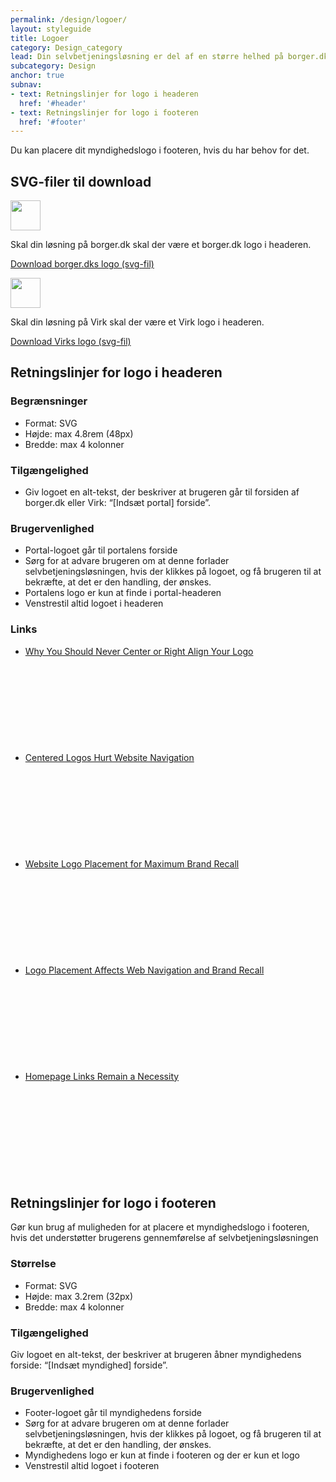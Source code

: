 ```yaml
---
permalink: /design/logoer/
layout: styleguide
title: Logoer
category: Design_category
lead: Din selvbetjeningsløsning er del af en større helhed på borger.dk og Virk, dette kommunikeres bl.a. via portalens logo i headeren.
subcategory: Design
anchor: true
subnav:
- text: Retningslinjer for logo i headeren
  href: '#header'
- text: Retningslinjer for logo i footeren
  href: '#footer'
---
```


<p>Du kan placere dit myndighedslogo i footeren, hvis du har behov for det.</p>
<h2>SVG-filer til download</h2>
<img src="{{ site.baseurl }}/assets/svg/logo-borgerdk.svg" alt="" height="48" />
<p>Skal din løsning på borger.dk skal der være et borger.dk logo i headeren.</p>
<p><a href="{{ site.baseurl }}/assets/svg/logo-borgerdk.svg" download="logo-borgerdk">Download borger.dks logo (svg-fil)</a></p>
<img src="{{ site.baseurl }}/assets/svg/logo_virk.svg" alt="" height="48" />
<p>Skal din løsning på Virk skal der være et Virk logo i headeren.</p>
<p><a href="{{ site.baseurl }}/assets/svg/logo_virk.svg" download="logo_virk">Download Virks logo (svg-fil)</a></p>
<h2 id="header">Retningslinjer for logo i headeren</h2>
<h3>Begrænsninger</h3>
<ul>
    <li>Format: SVG</li>
    <li>Højde: max 4.8rem (48px)</li>
    <li>Bredde: max 4 kolonner</li>
</ul>
<h3>Tilgængelighed</h3>
<ul>
    <li>Giv logoet en alt-tekst, der beskriver at brugeren går til forsiden af borger.dk eller Virk: “[Indsæt portal] forside”.</li>
</ul>
<h3>Brugervenlighed</h3>
<ul>
    <li>Portal-logoet går til portalens forside</li>
    <li>Sørg for at advare brugeren om at denne forlader selvbetjeningsløsningen, hvis der klikkes på logoet, og få brugeren til at bekræfte, at det er den handling, der ønskes.</li>
    <li>Portalens logo er kun at finde i portal-headeren</li>
    <li>Venstrestil altid logoet i headeren</li>
</ul>
<h3>Links</h3>
<ul class="nobullet-list">
    <li><a href="http://uxmovement.com/navigation/why-you-should-never-center-or-right-align-your-logo/?ref=webdesignernews.com" class="icon-link">Why You Should Never Center or Right Align Your Logo<svg class="icon-svg" focusable="false" aria-hidden="true" tabindex="-1"><use xlink:href="#open-in-new"></use></svg></a></li>
    <li><a href="https://www.nngroup.com/articles/centered-logos/" class="icon-link">Centered Logos Hurt Website Navigation<svg class="icon-svg" focusable="false" aria-hidden="true" tabindex="-1"><use xlink:href="#open-in-new"></use></svg></a></li>
    <li><a href="https://www.nngroup.com/articles/logo-placement-brand-recall/" class="icon-link">Website Logo Placement for Maximum Brand Recall<svg class="icon-svg" focusable="false" aria-hidden="true" tabindex="-1"><use xlink:href="#open-in-new"></use></svg></a></li>
    <li><a href="https://www.nngroup.com/videos/logo-placement/" class="icon-link">Logo Placement Affects Web Navigation and Brand Recall<svg class="icon-svg" focusable="false" aria-hidden="true" tabindex="-1"><use xlink:href="#open-in-new"></use></svg></a></li>
    <li><a href="https://www.nngroup.com/articles/homepage-links/" class="icon-link">Homepage Links Remain a Necessity<svg class="icon-svg" focusable="false" aria-hidden="true" tabindex="-1"><use xlink:href="#open-in-new"></use></svg></a></li>
</ul>
<h2 id="footer">Retningslinjer for logo i footeren</h2>
<p>Gør kun brug af muligheden for at placere et myndighedslogo i footeren, hvis det understøtter brugerens gennemførelse af selvbetjeningsløsningen</p>
<h3>Størrelse</h3>
<ul>
    <li>Format: SVG</li>
    <li>Højde: max 3.2rem (32px)</li>
    <li>Bredde: max 4 kolonner</li>
</ul>
<h3>Tilgængelighed</h3>
<p>Giv logoet en alt-tekst, der beskriver at brugeren åbner myndighedens forside: “[Indsæt myndighed] forside”.</p>
<h3>Brugervenlighed</h3>
<ul>
    <li>Footer-logoet går til myndighedens forside</li>
    <li>Sørg for at advare brugeren om at denne forlader selvbetjeningsløsningen, hvis der klikkes på logoet, og få brugeren til at bekræfte, at det er den handling, der ønskes.</li>
    <li>Myndighedens logo er kun at finde i footeren og der er kun et logo</li>
    <li>Venstrestil altid logoet i footeren</li>
</ul>
